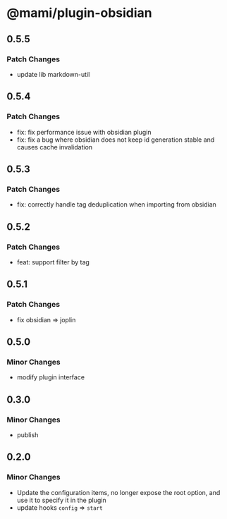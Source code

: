 # @mami/plugin-obsidian

## 0.5.5

### Patch Changes

- update lib markdown-util

## 0.5.4

### Patch Changes

- fix: fix performance issue with obsidian plugin
- fix: fix a bug where obsidian does not keep id generation stable and causes cache invalidation

## 0.5.3

### Patch Changes

- fix: correctly handle tag deduplication when importing from obsidian

## 0.5.2

### Patch Changes

- feat: support filter by tag

## 0.5.1

### Patch Changes

- fix obsidian => joplin

## 0.5.0

### Minor Changes

- modify plugin interface

## 0.3.0

### Minor Changes

- publish

## 0.2.0

### Minor Changes

- Update the configuration items, no longer expose the root option, and use it to specify it in the plugin
- update hooks `config` => `start`
